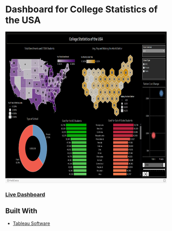 # Dashboard for College Statistics of the USA
<img src="https://github.com/kulgaurav/College-Statistics-US/blob/master/Thumbnail.png" width="1000" height="475">

### [Live Dashboard](https://kulgaurav.github.io/College-Statistics-US/)


## Built With

* [Tableau Software](https://www.tableau.com/)
